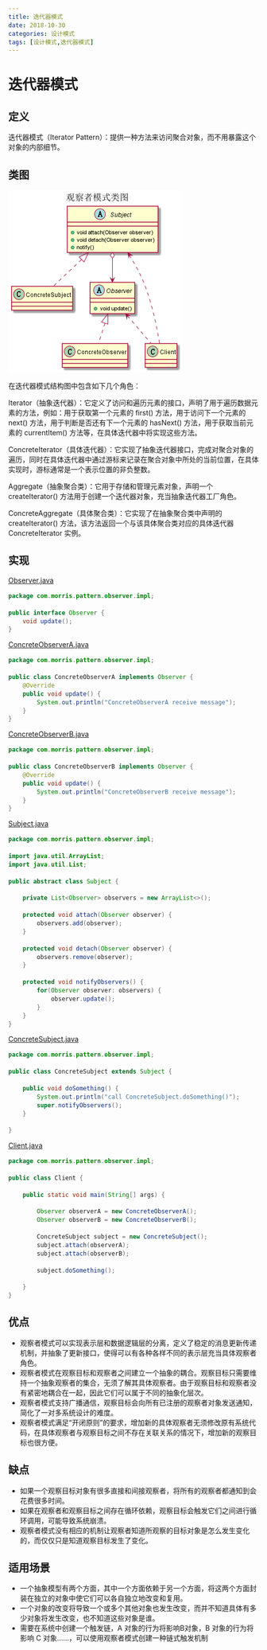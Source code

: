 ```yaml
---
title: 迭代器模式
date: 2018-10-30
categories: 设计模式
tags: [设计模式,迭代器模式]
---
```


# 迭代器模式

## 定义
迭代器模式（Iterator Pattern）：提供一种方法来访问聚合对象，而不用暴露这个对象的内部细节。

## 类图
![迭代器模式类图](https://github.com/morris131/morris-book/raw/master/%E5%90%8E%E7%AB%AF%E5%BC%80%E5%8F%91/Java/%E8%AE%BE%E8%AE%A1%E6%A8%A1%E5%BC%8F/images/%E8%A7%82%E5%AF%9F%E8%80%85%E6%A8%A1%E5%BC%8F%E7%B1%BB%E5%9B%BE.png)

在迭代器模式结构图中包含如下几个角色：

Iterator（抽象迭代器）：它定义了访问和遍历元素的接口，声明了用于遍历数据元素的方法，例如：用于获取第一个元素的 first() 方法，用于访问下一个元素的 next() 方法，用于判断是否还有下一个元素的 hasNext() 方法，用于获取当前元素的 currentItem() 方法等，在具体迭代器中将实现这些方法。

ConcreteIterator（具体迭代器）：它实现了抽象迭代器接口，完成对聚合对象的遍历，同时在具体迭代器中通过游标来记录在聚合对象中所处的当前位置，在具体实现时，游标通常是一个表示位置的非负整数。

Aggregate（抽象聚合类）：它用于存储和管理元素对象，声明一个 createIterator() 方法用于创建一个迭代器对象，充当抽象迭代器工厂角色。

ConcreteAggregate（具体聚合类）：它实现了在抽象聚合类中声明的 createIterator() 方法，该方法返回一个与该具体聚合类对应的具体迭代器 ConcreteIterator 实例。
## 实现
[Observer.java](https://github.com/morris131/morris-book/tree/master/%E5%90%8E%E7%AB%AF%E5%BC%80%E5%8F%91/Java/%E8%AE%BE%E8%AE%A1%E6%A8%A1%E5%BC%8F/pattern/src/main/java/com/morris/pattern/observer/impl/Observer.java)
```java
package com.morris.pattern.observer.impl;

public interface Observer {
    void update();
}
```
[ConcreteObserverA.java](https://github.com/morris131/morris-book/tree/master/%E5%90%8E%E7%AB%AF%E5%BC%80%E5%8F%91/Java/%E8%AE%BE%E8%AE%A1%E6%A8%A1%E5%BC%8F/pattern/src/main/java/com/morris/pattern/observer/impl/ConcreteObserverA.java)
```java
package com.morris.pattern.observer.impl;

public class ConcreteObserverA implements Observer {
    @Override
    public void update() {
        System.out.println("ConcreteObserverA receive message");
    }
}
```
[ConcreteObserverB.java](https://github.com/morris131/morris-book/tree/master/%E5%90%8E%E7%AB%AF%E5%BC%80%E5%8F%91/Java/%E8%AE%BE%E8%AE%A1%E6%A8%A1%E5%BC%8F/pattern/src/main/java/com/morris/pattern/observer/impl/ConcreteObserverB.java)

```java
package com.morris.pattern.observer.impl;

public class ConcreteObserverB implements Observer {
    @Override
    public void update() {
        System.out.println("ConcreteObserverB receive message");
    }
}
```
[Subject.java](https://github.com/morris131/morris-book/tree/master/%E5%90%8E%E7%AB%AF%E5%BC%80%E5%8F%91/Java/%E8%AE%BE%E8%AE%A1%E6%A8%A1%E5%BC%8F/pattern/src/main/java/com/morris/pattern/observer/impl/Subject.java)
```java
package com.morris.pattern.observer.impl;

import java.util.ArrayList;
import java.util.List;

public abstract class Subject {

    private List<Observer> observers = new ArrayList<>();

    protected void attach(Observer observer) {
        observers.add(observer);
    }

    protected void detach(Observer observer) {
        observers.remove(observer);
    }

    protected void notifyObservers() {
        for(Observer observer: observers) {
            observer.update();
        }
    }
}
```
[ConcreteSubject.java](https://github.com/morris131/morris-book/tree/master/%E5%90%8E%E7%AB%AF%E5%BC%80%E5%8F%91/Java/%E8%AE%BE%E8%AE%A1%E6%A8%A1%E5%BC%8F/pattern/src/main/java/com/morris/pattern/observer/impl/ConcreteSubject.java)
```java
package com.morris.pattern.observer.impl;

public class ConcreteSubject extends Subject {

    public void doSomething() {
        System.out.println("call ConcreteSubject.doSomething()");
        super.notifyObservers();
    }

}
```
[Client.java](https://github.com/morris131/morris-book/tree/master/%E5%90%8E%E7%AB%AF%E5%BC%80%E5%8F%91/Java/%E8%AE%BE%E8%AE%A1%E6%A8%A1%E5%BC%8F/pattern/src/main/java/com/morris/pattern/observer/impl/Client.java)
```java
package com.morris.pattern.observer.impl;

public class Client {

    public static void main(String[] args) {

        Observer observerA = new ConcreteObserverA();
        Observer observerB = new ConcreteObserverB();

        ConcreteSubject subject = new ConcreteSubject();
        subject.attach(observerA);
        subject.attach(observerB);

        subject.doSomething();

    }
}
```



## 优点
- 观察者模式可以实现表示层和数据逻辑层的分离，定义了稳定的消息更新传递机制，并抽象了更新接口，使得可以有各种各样不同的表示层充当具体观察者角色。
- 观察者模式在观察目标和观察者之间建立一个抽象的耦合。观察目标只需要维持一个抽象观察者的集合，无须了解其具体观察者。由于观察目标和观察者没有紧密地耦合在一起，因此它们可以属于不同的抽象化层次。
- 观察者模式支持广播通信，观察目标会向所有已注册的观察者对象发送通知，简化了一对多系统设计的难度。
- 观察者模式满足“开闭原则”的要求，增加新的具体观察者无须修改原有系统代码，在具体观察者与观察目标之间不存在关联关系的情况下，增加新的观察目标也很方便。

## 缺点
- 如果一个观察目标对象有很多直接和间接观察者，将所有的观察者都通知到会花费很多时间。
- 如果在观察者和观察目标之间存在循环依赖，观察目标会触发它们之间进行循环调用，可能导致系统崩溃。
- 观察者模式没有相应的机制让观察者知道所观察的目标对象是怎么发生变化的，而仅仅只是知道观察目标发生了变化。

## 适用场景
- 一个抽象模型有两个方面，其中一个方面依赖于另一个方面，将这两个方面封装在独立的对象中使它们可以各自独立地改变和复用。
- 一个对象的改变将导致一个或多个其他对象也发生改变，而并不知道具体有多少对象将发生改变，也不知道这些对象是谁。
- 需要在系统中创建一个触发链，A 对象的行为将影响B对象，B 对象的行为将影响 C 对象……，可以使用观察者模式创建一种链式触发机制